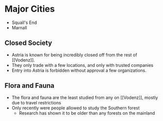 # Major Cities

- Squall's End
- Marnall

## Closed Society

- Astria is known for being incredibly closed off from the rest of [[Vodenz]].  
- They only trade with a few locations, and only with trusted companies
- Entry into Astria is forbidden without approval a few organizations.

## Flora and Fauna

- The flora and fauna are the least studied from any on [[Vodenz]], mostly due to travel restrictions
- Only recently were people allowed to study the Southern forest
  - Research has shown it to be older than any forests on the mainland
